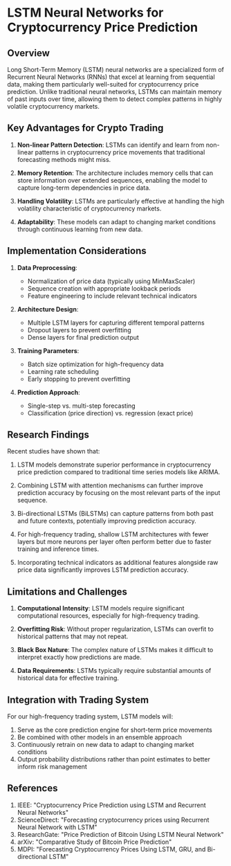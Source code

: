 # LSTM Neural Networks for Cryptocurrency Price Prediction

## Overview

Long Short-Term Memory (LSTM) neural networks are a specialized form of Recurrent Neural Networks (RNNs) that excel at learning from sequential data, making them particularly well-suited for cryptocurrency price prediction. Unlike traditional neural networks, LSTMs can maintain memory of past inputs over time, allowing them to detect complex patterns in highly volatile cryptocurrency markets.

## Key Advantages for Crypto Trading

1. **Non-linear Pattern Detection**: LSTMs can identify and learn from non-linear patterns in cryptocurrency price movements that traditional forecasting methods might miss.

2. **Memory Retention**: The architecture includes memory cells that can store information over extended sequences, enabling the model to capture long-term dependencies in price data.

3. **Handling Volatility**: LSTMs are particularly effective at handling the high volatility characteristic of cryptocurrency markets.

4. **Adaptability**: These models can adapt to changing market conditions through continuous learning from new data.

## Implementation Considerations

1. **Data Preprocessing**: 
   - Normalization of price data (typically using MinMaxScaler)
   - Sequence creation with appropriate lookback periods
   - Feature engineering to include relevant technical indicators

2. **Architecture Design**:
   - Multiple LSTM layers for capturing different temporal patterns
   - Dropout layers to prevent overfitting
   - Dense layers for final prediction output

3. **Training Parameters**:
   - Batch size optimization for high-frequency data
   - Learning rate scheduling
   - Early stopping to prevent overfitting

4. **Prediction Approach**:
   - Single-step vs. multi-step forecasting
   - Classification (price direction) vs. regression (exact price)

## Research Findings

Recent studies have shown that:

1. LSTM models demonstrate superior performance in cryptocurrency price prediction compared to traditional time series models like ARIMA.

2. Combining LSTM with attention mechanisms can further improve prediction accuracy by focusing on the most relevant parts of the input sequence.

3. Bi-directional LSTMs (BiLSTMs) can capture patterns from both past and future contexts, potentially improving prediction accuracy.

4. For high-frequency trading, shallow LSTM architectures with fewer layers but more neurons per layer often perform better due to faster training and inference times.

5. Incorporating technical indicators as additional features alongside raw price data significantly improves LSTM prediction accuracy.

## Limitations and Challenges

1. **Computational Intensity**: LSTM models require significant computational resources, especially for high-frequency trading.

2. **Overfitting Risk**: Without proper regularization, LSTMs can overfit to historical patterns that may not repeat.

3. **Black Box Nature**: The complex nature of LSTMs makes it difficult to interpret exactly how predictions are made.

4. **Data Requirements**: LSTMs typically require substantial amounts of historical data for effective training.

## Integration with Trading System

For our high-frequency trading system, LSTM models will:

1. Serve as the core prediction engine for short-term price movements
2. Be combined with other models in an ensemble approach
3. Continuously retrain on new data to adapt to changing market conditions
4. Output probability distributions rather than point estimates to better inform risk management

## References

1. IEEE: "Cryptocurrency Price Prediction using LSTM and Recurrent Neural Networks"
2. ScienceDirect: "Forecasting cryptocurrency prices using Recurrent Neural Network with LSTM"
3. ResearchGate: "Price Prediction of Bitcoin Using LSTM Neural Network"
4. arXiv: "Comparative Study of Bitcoin Price Prediction"
5. MDPI: "Forecasting Cryptocurrency Prices Using LSTM, GRU, and Bi-directional LSTM"
